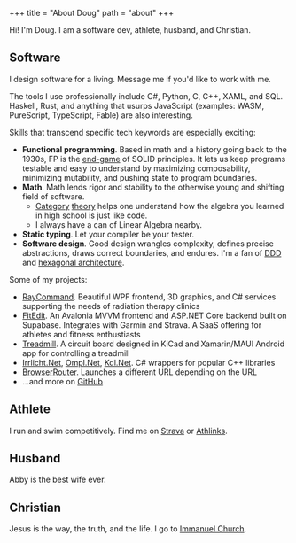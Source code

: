 +++
title = "About Doug"
path = "about"
+++

Hi! I'm Doug. I am a software dev, athlete, husband, and Christian. 

## Software

I design software for a living. Message me if you'd like to work with me.

The tools I use professionally include C#, Python, C, C++, XAML, and SQL. Haskell, Rust, and anything that usurps JavaScript (examples: WASM, PureScript, TypeScript, Fable) are also interesting. 

Skills that transcend specific tech keywords are especially exciting:

- **Functional programming**. Based in math and a history going back to the 1930s, FP is the [end-game](https://blog.ploeh.dk/2014/03/10/solid-the-next-step-is-functional/) of SOLID principles. It lets us keep programs testable and easy to understand by maximizing composability, minimizing mutability, and pushing state to program boundaries.  
- **Math**. Math lends rigor and stability to the otherwise young and shifting field of software.
  - [Category](https://blog.ploeh.dk/2017/10/04/from-design-patterns-to-category-theory/) [theory](https://bartoszmilewski.com/2014/10/28/category-theory-for-programmers-the-preface/) helps one understand how the algebra you learned in high school is just like code.
  - I always have a can of Linear Algebra nearby. 
- **Static typing**. Let your compiler be your tester.
- **Software design**. Good design wrangles complexity, defines precise abstractions, draws correct boundaries, and endures. I'm a fan of [DDD](https://en.wikipedia.org/wiki/Domain-driven_design) and [hexagonal architecture](https://en.wikipedia.org/wiki/Hexagonal_architecture_(software)).

Some of my projects:

- [RayCommand](https://www.raysearchlabs.com/raycommand/). Beautiful WPF frontend, 3D graphics, and C# services supporting the needs of radiation therapy clinics
- [FitEdit](https://www.fitedit.io). An Avalonia MVVM frontend and ASP.NET Core backend built on Supabase. Integrates with Garmin and Strava. A SaaS offering for athletes and fitness enthustiasts
- [Treadmill](https://github.com/nref/treadmill). A circuit board designed in KiCad and Xamarin/MAUI Android app for controlling a treadmill
- [Irrlicht.Net](https://github.com/nref/Irrlicht.Net), [Ompl.Net](https://github.com/nref/Ompl.NetStandard), [Kdl.Net](https://github.com/nref/Kdl.NetStandard). C# wrappers for popular C++ libraries
- [BrowserRouter](https://github.com/nref/BrowseRouter). Launches a different URL depending on the URL
- ...and more on [GitHub](https://github.com/nref/)

## Athlete

I run and swim competitively. Find me on [Strava](https://www.strava.com/athletes/16771342) or [Athlinks](https://www.athlinks.com/athletes/267108569).

## Husband

Abby is the best wife ever.

## Christian

Jesus is the way, the truth, and the life. I go to [Immanuel Church](https://www.iknox.org).
